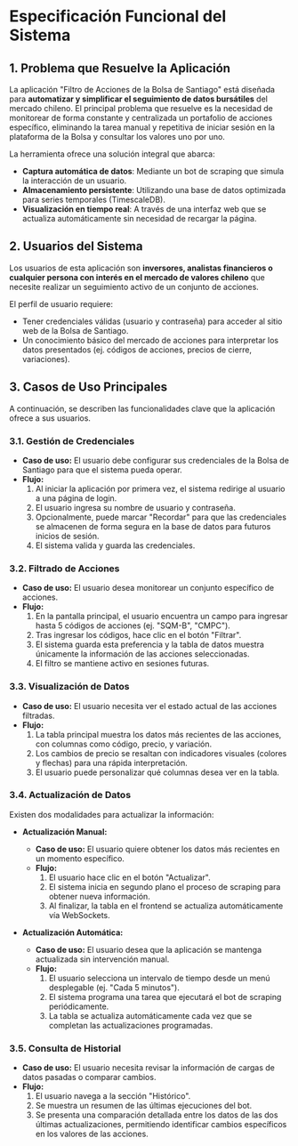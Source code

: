 
# Especificación Funcional del Sistema

## 1. Problema que Resuelve la Aplicación

La aplicación "Filtro de Acciones de la Bolsa de Santiago" está diseñada para **automatizar y simplificar el seguimiento de datos bursátiles** del mercado chileno. El principal problema que resuelve es la necesidad de monitorear de forma constante y centralizada un portafolio de acciones específico, eliminando la tarea manual y repetitiva de iniciar sesión en la plataforma de la Bolsa y consultar los valores uno por uno.

La herramienta ofrece una solución integral que abarca:
- **Captura automática de datos**: Mediante un bot de scraping que simula la interacción de un usuario.
- **Almacenamiento persistente**: Utilizando una base de datos optimizada para series temporales (TimescaleDB).
- **Visualización en tiempo real**: A través de una interfaz web que se actualiza automáticamente sin necesidad de recargar la página.

## 2. Usuarios del Sistema

Los usuarios de esta aplicación son **inversores, analistas financieros o cualquier persona con interés en el mercado de valores chileno** que necesite realizar un seguimiento activo de un conjunto de acciones.

El perfil de usuario requiere:
- Tener credenciales válidas (usuario y contraseña) para acceder al sitio web de la Bolsa de Santiago.
- Un conocimiento básico del mercado de acciones para interpretar los datos presentados (ej. códigos de acciones, precios de cierre, variaciones).

## 3. Casos de Uso Principales

A continuación, se describen las funcionalidades clave que la aplicación ofrece a sus usuarios.

### 3.1. Gestión de Credenciales
- **Caso de uso:** El usuario debe configurar sus credenciales de la Bolsa de Santiago para que el sistema pueda operar.
- **Flujo:**
    1. Al iniciar la aplicación por primera vez, el sistema redirige al usuario a una página de login.
    2. El usuario ingresa su nombre de usuario y contraseña.
    3. Opcionalmente, puede marcar "Recordar" para que las credenciales se almacenen de forma segura en la base de datos para futuros inicios de sesión.
    4. El sistema valida y guarda las credenciales.

### 3.2. Filtrado de Acciones
- **Caso de uso:** El usuario desea monitorear un conjunto específico de acciones.
- **Flujo:**
    1. En la pantalla principal, el usuario encuentra un campo para ingresar hasta 5 códigos de acciones (ej. "SQM-B", "CMPC").
    2. Tras ingresar los códigos, hace clic en el botón "Filtrar".
    3. El sistema guarda esta preferencia y la tabla de datos muestra únicamente la información de las acciones seleccionadas.
    4. El filtro se mantiene activo en sesiones futuras.

### 3.3. Visualización de Datos
- **Caso de uso:** El usuario necesita ver el estado actual de las acciones filtradas.
- **Flujo:**
    1. La tabla principal muestra los datos más recientes de las acciones, con columnas como código, precio, y variación.
    2. Los cambios de precio se resaltan con indicadores visuales (colores y flechas) para una rápida interpretación.
    3. El usuario puede personalizar qué columnas desea ver en la tabla.

### 3.4. Actualización de Datos
Existen dos modalidades para actualizar la información:

- **Actualización Manual:**
    - **Caso de uso:** El usuario quiere obtener los datos más recientes en un momento específico.
    - **Flujo:**
        1. El usuario hace clic en el botón "Actualizar".
        2. El sistema inicia en segundo plano el proceso de scraping para obtener nueva información.
        3. Al finalizar, la tabla en el frontend se actualiza automáticamente vía WebSockets.

- **Actualización Automática:**
    - **Caso de uso:** El usuario desea que la aplicación se mantenga actualizada sin intervención manual.
    - **Flujo:**
        1. El usuario selecciona un intervalo de tiempo desde un menú desplegable (ej. "Cada 5 minutos").
        2. El sistema programa una tarea que ejecutará el bot de scraping periódicamente.
        3. La tabla se actualiza automáticamente cada vez que se completan las actualizaciones programadas.

### 3.5. Consulta de Historial
- **Caso de uso:** El usuario necesita revisar la información de cargas de datos pasadas o comparar cambios.
- **Flujo:**
    1. El usuario navega a la sección "Histórico".
    2. Se muestra un resumen de las últimas ejecuciones del bot.
    3. Se presenta una comparación detallada entre los datos de las dos últimas actualizaciones, permitiendo identificar cambios específicos en los valores de las acciones. 